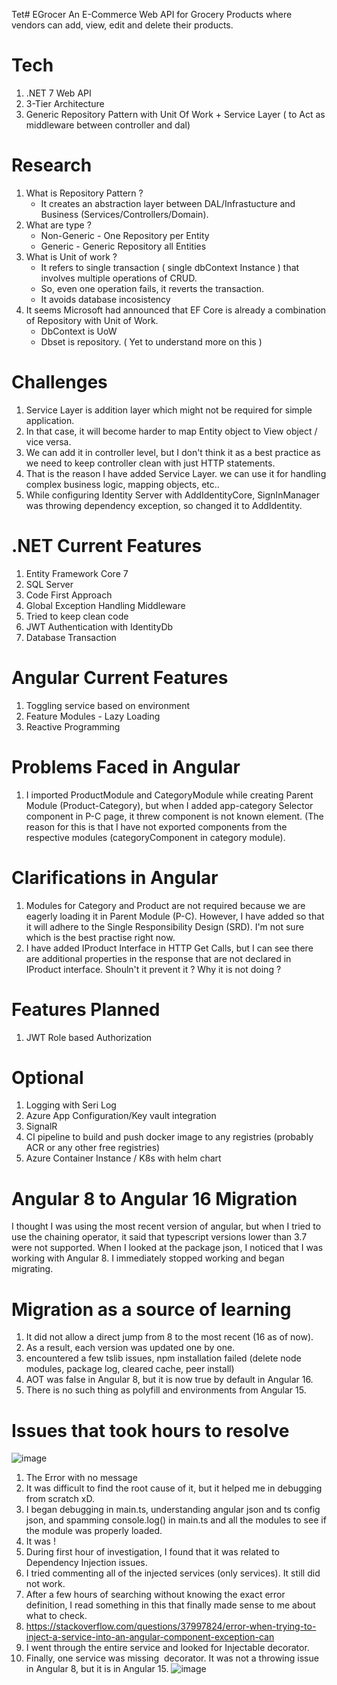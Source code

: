 Tet# EGrocer
An E-Commerce Web API for Grocery Products where vendors can add, view, edit and delete their products.

# Tech
1) .NET 7 Web API
2) 3-Tier Architecture
3) Generic Repository Pattern with Unit Of Work + Service Layer ( to Act as middleware between controller and dal)

# Research 
1) What is Repository Pattern ?
     - It creates an abstraction layer between DAL/Infrastucture and Business (Services/Controllers/Domain).
2) What are type ?
    - Non-Generic - One Repository per Entity
    - Generic - Generic Repository all Entities
3) What is Unit of work ?
    - It refers to single transaction ( single dbContext Instance ) that involves multiple operations of CRUD.
    - So, even one operation fails, it reverts the transaction.
    - It avoids database incosistency
4) It seems Microsoft had announced that EF Core is already a combination of Repository with Unit of Work.
    - DbContext is UoW
    - Dbset is repository. ( Yet to understand more on this )

# Challenges
1) Service Layer is addition layer which might not be required for simple application.
2) In that case, it will become harder to map Entity object to View object / vice versa.
3) We can add it in controller level, but I don't think it as a best practice as we need to keep controller clean with just HTTP statements.
4) That is the reason I have added Service Layer. we can use it for handling complex business logic, mapping objects, etc..
5) While configuring Identity Server with AddIdentityCore, SignInManager was throwing dependency exception, so changed it to AddIdentity.

# .NET Current Features
1) Entity Framework Core 7
2) SQL Server
3) Code First Approach
4) Global Exception Handling Middleware
5) Tried to keep clean code
6) JWT Authentication with IdentityDb
7) Database Transaction
# Angular Current Features
1) Toggling service based on environment
2) Feature Modules - Lazy Loading
3) Reactive Programming
# Problems Faced in Angular
1) I imported ProductModule and CategoryModule while creating Parent Module (Product-Category), but when I added app-category Selector component in P-C page, it threw component is not known element. (The reason for this is that I have not exported components from the respective modules (categoryComponent in category module).
# Clarifications in Angular
1) Modules for Category and Product are not required because we are eagerly loading it in Parent Module (P-C). However, I have added so that it will adhere to the Single Responsibility Design (SRD). I'm not sure which is the best practise right now.
2) I have added IProduct Interface in HTTP Get Calls, but I can see there are additional properties in the response that are not declared in IProduct interface. Shouln't it prevent it ? Why it is not doing ?
# Features Planned 
1) JWT Role based Authorization
# Optional
1) Logging with Seri Log
2) Azure App Configuration/Key vault integration
3) SignalR
4) CI pipeline to build and push docker image to any registries (probably ACR or any other free registries)
5) Azure Container Instance / K8s with helm chart
# Angular 8 to Angular 16 Migration
I thought I was using the most recent version of angular, but when I tried to use the chaining operator, it said that typescript versions lower than 3.7 were not supported.
When I looked at the package json, I noticed that I was working with Angular 8. I immediately stopped working and began migrating.
# Migration as a source of learning
1) It did not allow a direct jump from 8 to the most recent (16 as of now).
2) As a result, each version was updated one by one.
3) encountered a few tslib issues, npm installation failed (delete node modules, package log, cleared cache, peer install)
4) AOT was false in Angular 8, but it is now true by default in Angular 16.
5) There is no such thing as polyfill and environments from Angular 15.
# Issues that took hours to resolve
![image](https://github.com/SuryaOs/EGrocer/assets/54017551/401b614f-046e-4ed9-a390-33428e200e9a)
1) The Error with no message
2) It was difficult to find the root cause of it, but it helped me in debugging from scratch xD.
3) I began debugging in main.ts, understanding angular json and ts config json, and spamming console.log() in main.ts and all the modules to see if the module was properly loaded.
4) It was !
5) During first hour of investigation, I found that it was related to Dependency Injection issues.
6) I tried commenting all of the injected services (only services). It still did not work.
7) After a few hours of searching without knowing the exact error definition, I read something in this that finally made sense to me about what to check.
8) https://stackoverflow.com/questions/37997824/error-when-trying-to-inject-a-service-into-an-angular-component-exception-can
9) I went through the entire service and looked for Injectable decorator.
10) Finally, one service was missing  decorator. It was not a throwing issue in Angular 8, but it is in Angular 15.
![image](https://github.com/SuryaOs/EGrocer/assets/54017551/91377b6a-fa1f-4fc2-afbf-7f85656ca5d4)




